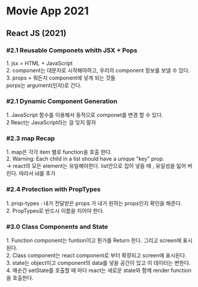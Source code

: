 # Movie App 2021

<h2>React JS (2021)</h2>

<h3>#2.1 Reusable Componets whith JSX + Pops</h3>
    1. jsx = HTML + JavaScript<br/>
    2. component는 대문자로 시작해야하고, 우리의 component 정보를 보낼 수 있다.<br/>
    3. props = 뭐든지 component에 넣게 되는 것들<br/>
       porps는 argument(인자)로 간다. <br/>

<h3>#2.1 Dynamic Component Generation</h3>
    1. JavaScript 함수를 이용해서 동적으로 componet를 변경 할 수 있다.<br/>
    2  React는 JavaScript라는 걸 잊지 말자<br/>

<h3>#2.3 map Recap</h3>
    1. map은 각각 item 별로 function을 호출 한다. <br/>
    2. Warning: Each child in a list should have a unique "key" prop.<br/>
         -> react의 모든 element는 유일해야한다. list안으로 집어 넣을 때 , 유일성을 읿어 버린다. 따라서 id를 추가

<h3>#2.4 Protection with PropTypes</h3>
    1. prop-types : 내가 전달받은 props 가 내가 원하는 props인지 확인을 해준다.<br/>
    2. PropTypes로 반드시 이름을 지어야 한다.<br/>

<h3>#3.0 Class Components and State</h3>
    1. Function component는 funtion이고 뭔가를 Return 한다. 그리고 screen에 표시된다.<br/>
    2. Class component는 react component로 부터 확장되고 screen에 표시된다.<br/>
    3. state는 object이고 component의 data를 넣을 공간이 있고 이 데이터는 변한다.<br/>
    4. 매순간 setState를 호출할 때 마다 react는 새로운 state와 함께 render function을 호출한다.


